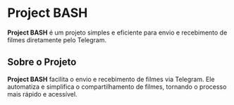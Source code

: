 # Project BASH

**Project BASH** é um projeto simples e eficiente para envio e recebimento de filmes diretamente pelo Telegram.

## Sobre o Projeto
**Project BASH** facilita o envio e recebimento de filmes via Telegram. Ele automatiza e simplifica o compartilhamento de filmes, tornando o processo mais rápido e acessível.
